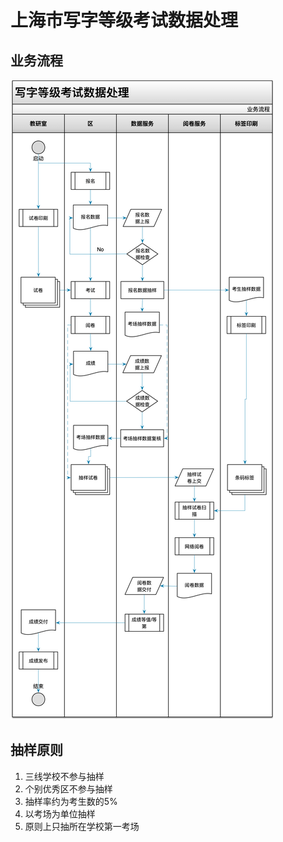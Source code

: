 # 上海市写字等级考试数据处理

## 业务流程

![](./res/business-flow.png)

## 抽样原则
1. 三线学校不参与抽样
2. 个别优秀区不参与抽样
3. 抽样率约为考生数的5%
4. 以考场为单位抽样
5. 原则上只抽所在学校第一考场
